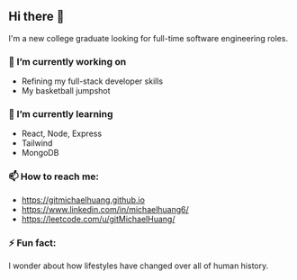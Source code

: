 ## Hi there 👋

I'm a new college graduate looking for full-time software engineering roles. 

### 🔭 I’m currently working on 

- Refining my full-stack developer skills
- My basketball jumpshot

### 🌱 I’m currently learning

- React, Node, Express
- Tailwind
- MongoDB

### 📫 How to reach me:

- https://gitmichaelhuang.github.io
- https://www.linkedin.com/in/michaelhuang6/
- https://leetcode.com/u/gitMichaelHuang/

### ⚡ Fun fact: 

I wonder about how lifestyles have changed over all of human history.
